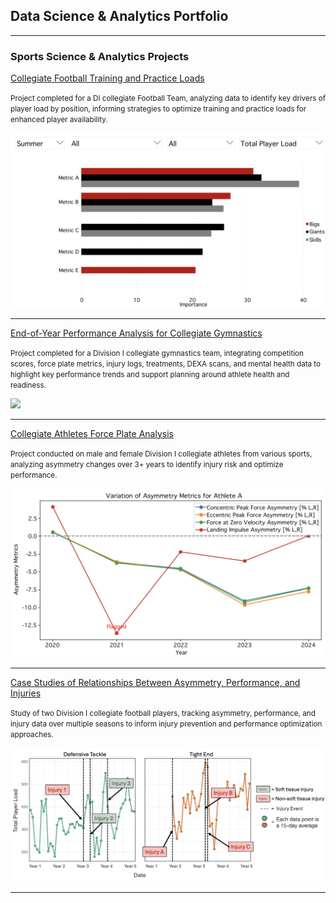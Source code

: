 ## Data Science & Analytics Portfolio

---

### Sports Science & Analytics Projects 

[Collegiate Football Training and Practice Loads](/FB_PlayerLoadProject)

<small>Project completed for a DI collegiate Football Team, analyzing data to identify key drivers of player load by position, informing strategies    to optimize training and practice loads for enhanced player availability.
</small>

<img src="images/CFB-training-load/dashboard.jpg?raw=true"/>

---

[End-of-Year Performance Analysis for Collegiate Gymnastics](/Gymnastics_Report)

<small>Project completed for a Division I collegiate gymnastics team, integrating competition scores, force plate metrics, injury logs, treatments, DEXA scans, and mental health data to highlight key performance trends and support planning around athlete health and readiness.</small>

<img src="images/gymnastics-report/overview-figure.png?raw=true"/>

---

[Collegiate Athletes Force Plate Analysis](/AthleteProfiling_ForcePlate)

<small>Project conducted on male and female Division I collegiate athletes from various sports, analyzing asymmetry changes over 3+ years to identify injury risk and optimize performance.
</small>

<img src="images/AthleteProfiling/asymmetry.jpg?raw=true"/>

---


[Case Studies of Relationships Between Asymmetry, Performance, and Injuries](/FB_CaseStudies)

<small>Study of two Division I collegiate football players, tracking asymmetry, performance, and injury data over multiple seasons to inform injury prevention and performance optimization approaches.
</small>

<img src="images/AthleteProfiling/playerLoad.jpg?raw=true"/>

---

<!-- ### Category Name 2

- [Project 1 Title](http://example.com/)
- [Project 2 Title](http://example.com/)
- [Project 3 Title](http://example.com/)
- [Project 4 Title](http://example.com/)
- [Project 5 Title](http://example.com/)

---
-->


<!--
---
<p style="font-size:11px">Page template forked from <a href="https://github.com/evanca/quick-portfolio">evanca</a></p> -->
<!-- Remove above link if you don't want to attibute -->
